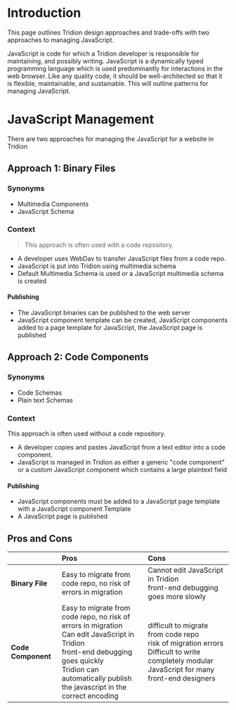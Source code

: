 # Introduction #
This page outlines Tridion design approaches and trade-offs with two approaches to managing JavaScript.

JavaScript is code for which a Tridion developer is responsible for maintaining, and possibly writing.   JavaScript is a dynamically typed programming language which is used predominantly for interactions in the web browser.  Like any quality code, it should be well-architected so that it is flexible, maintainable, and sustainable. This will outline patterns for managing JavaScript.

# JavaScript Management #
There are two approaches for managing the JavaScript for a website in Tridion

## Approach 1: Binary Files ##

### Synonyms ###

  * Multimedia Components
  * JavaScript Schema
### Context ###

> This approach is often used with a code repository.
  * A developer uses WebDav to transfer JavaScript files from a code repo.
  * JavaScript is put into Tridion using multimedia schema
  * Default Multimedia Schema is used or a JavaScript multimedia schema is created
#### Publishing ####
  * The JavaScript binaries can be published to the web server
  * JavaScript component template can be created, JavaScript components added to a page template for JavaScript, the JavaScript page is published

## Approach 2:  Code Components ##

### Synonyms ###

  * Code Schemas
  * Plain text Schemas

### Context ###
This approach is often used without a code repository.
  * A developer copies and pastes JavaScript from a text editor into a code component.
  * JavaScript is managed in Tridion as either a generic "code component" or a custom JavaScript component which contains a large plaintext field

#### Publishing ####
  * JavaScript components must be added to a JavaScript page template with a JavaScript component Template
  * A JavaScript page is published

## Pros and Cons ##

|                            | **Pros** | **Cons** |
|:---------------------------|:---------|:---------|
| **Binary File**            |Easy to migrate from code repo, no risk of errors in migration | Cannot edit JavaScript in Tridion <br /> front-end debugging goes more slowly            |
| **Code Component** | Easy to migrate from code repo, no risk of errors in migration <br />Can edit JavaScript in Tridion <br /> front-end debugging goes quickly <br /> Tridion can automatically publish the javascript in the correct encoding           | difficult to migrate from code repo <br />risk of migration errors <br /> Difficult to write completely modular JavaScript for many front-end designers |